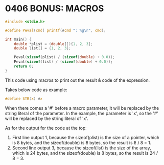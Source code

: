 # 0406 BONUS: MACROS

```c
#include <stdio.h>

#define Peval(cmd) printf(#cmd ": %g\n", cmd);

int main() {
    double *plist = (double[]){1, 2, 3};
    double list[] = {1, 2, 3};

    Peval(sizeof(plist) / (sizeof(double) + 0.0));
    Peval(sizeof(list) / (sizeof(double) + 0.0));
    return 0;
}
```

This code using  macros to print out the result & code of the expression.

Takes below code as example:

```c
#define STR(x) #x
```

When there comes a '#' before a macro parameter, it will be replaced by the string literal of the parameter.
In the example, the parameter is 'x', so the '#' will be replaced by the string literal of 'x'.

As for the output for the code at the top:

1. First line output 1, because the sizeof(plist) is the size of a pointer, which is 8 bytes, and the sizeof(double) is 8 bytes, so the result is 8 / 8 = 1.
2. Second line output 3, because the sizeof(list) is the size of the array, which is 24 bytes, and the sizeof(double) is 8 bytes, so the result is 24 / 8 = 3.
